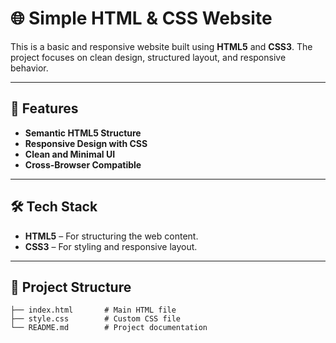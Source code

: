 # 🌐 Simple HTML & CSS Website  

This is a basic and responsive website built using **HTML5** and **CSS3**. The project focuses on clean design, structured layout, and responsive behavior.  

---

## 🚀 Features  
- **Semantic HTML5 Structure**  
- **Responsive Design with CSS**  
- **Clean and Minimal UI**  
- **Cross-Browser Compatible**  

---

## 🛠️ Tech Stack  
- **HTML5** – For structuring the web content.  
- **CSS3** – For styling and responsive layout.  

---

## 📂 Project Structure  
```plaintext
├── index.html       # Main HTML file  
├── style.css        # Custom CSS file  
└── README.md        # Project documentation  
